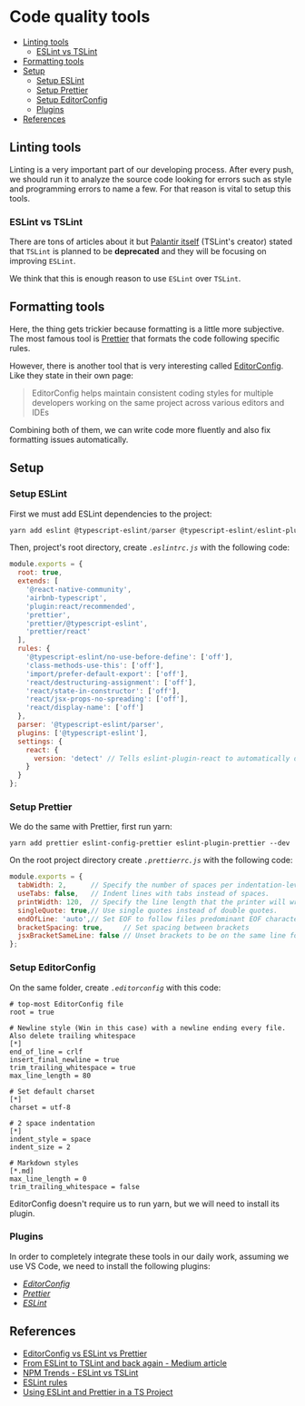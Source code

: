 # Code quality tools

- [Linting tools](#Linting-tools)
  - [ESLint vs TSLint](#ESLint-vs-TSLint)
- [Formatting tools](#Formatting-tools)
- [Setup](#Setup)
  - [Setup ESLint](#Setup-ESLint)
  - [Setup Prettier](#Setup-Prettier)
  - [Setup EditorConfig](#Setup-EditorConfig)
  - [Plugins](#Plugins)
- [References](#References)

## Linting tools
Linting is a very important part of our developing process. After every push, we should run it to analyze the source code looking for errors such as style and programming errors to name a few. For that reason is vital to setup this tools.

### ESLint vs TSLint
There are tons of articles about it but [Palantir itself](https://medium.com/palantir/tslint-in-2019-1a144c2317a9) (TSLint's creator) stated that `TSLint` is planned to be **deprecated** and they will be focusing on improving `ESLint`.

We think that this is enough reason to use `ESLint` over `TSLint`.


## Formatting tools
Here, the thing gets trickier because formatting is a little more subjective. The most famous tool is [Prettier](https://prettier.io) that formats the code following specific rules.

However, there is another tool that is very interesting called [EditorConfig](https://editorconfig.org/). Like they state in their own page: 
> EditorConfig helps maintain consistent coding styles for multiple developers working on the same project across various editors and IDEs

Combining both of them, we can write code more fluently and also fix formatting issues automatically.


## Setup
### Setup ESLint
First we must add ESLint dependencies to the project:
```powershell
yarn add eslint @typescript-eslint/parser @typescript-eslint/eslint-plugin eslint-plugin-react eslint-config-airbnb-typescript eslint-plugin-import  eslint-plugin-react-hooks eslint-plugin-jsx-a11y --dev
```
Then, project's root directory, create *`.eslintrc.js`* with the following code:
```js
module.exports = {
  root: true,
  extends: [
    '@react-native-community',
    'airbnb-typescript',
    'plugin:react/recommended',
    'prettier',
    'prettier/@typescript-eslint',
    'prettier/react'
  ],
  rules: {
    '@typescript-eslint/no-use-before-define': ['off'],
    'class-methods-use-this': ['off'],
    'import/prefer-default-export': ['off'],
    'react/destructuring-assignment': ['off'],
    'react/state-in-constructor': ['off'],
    'react/jsx-props-no-spreading': ['off'],
    'react/display-name': ['off']
  },
  parser: '@typescript-eslint/parser',
  plugins: ['@typescript-eslint'],
  settings: {
    react: {
      version: 'detect' // Tells eslint-plugin-react to automatically detect the version of React to use
    }
  }
};
```

### Setup Prettier
We do the same with Prettier, first run yarn:
```
yarn add prettier eslint-config-prettier eslint-plugin-prettier --dev
```

On the root project directory create *`.prettierrc.js`* with the following code:
```js
module.exports = {
  tabWidth: 2,      // Specify the number of spaces per indentation-level.
  useTabs: false,   // Indent lines with tabs instead of spaces.
  printWidth: 120,  // Specify the line length that the printer will wrap on.
  singleQuote: true,// Use single quotes instead of double quotes.
  endOfLine: 'auto',// Set EOF to follow files predominant EOF character(s)
  bracketSpacing: true,     // Set spacing between brackets
  jsxBracketSameLine: false // Unset brackets to be on the same line for JSX
};
```

### Setup EditorConfig
On the same folder, create *`.editorconfig`* with this code:
```properties
# top-most EditorConfig file
root = true

# Newline style (Win in this case) with a newline ending every file. Also delete trailing whitespace
[*]
end_of_line = crlf
insert_final_newline = true
trim_trailing_whitespace = true
max_line_length = 80

# Set default charset
[*]
charset = utf-8

# 2 space indentation
[*]
indent_style = space
indent_size = 2

# Markdown styles
[*.md]
max_line_length = 0
trim_trailing_whitespace = false
```
EditorConfig doesn't require us to run yarn, but we will need to install its plugin.

### Plugins
In order to completely integrate these tools in our daily work, assuming we use VS Code, we need to install the following plugins:
- [*EditorConfig*](https://marketplace.visualstudio.com/items?itemName=EditorConfig.EditorConfig)
- [*Prettier*](https://marketplace.visualstudio.com/items?itemName=esbenp.prettier-vscode)
- [*ESLint*](https://marketplace.visualstudio.com/items?itemName=dbaeumer.vscode-eslint)

## References
- [EditorConfig vs ESLint vs Prettier ](https://stackoverflow.com/a/48471763)
- [From ESLint to TSLint and back again - Medium article](https://codeburst.io/from-eslint-to-tslint-and-back-again-bf259c2e7437)
- [NPM Trends - ESLint vs TSLint](https://www.npmtrends.com/eslint-vs-tslint)
- [ESLint rules](https://eslint.org/docs/rules/)
- [Using ESLint and Prettier in a TS Project](https://www.robertcooper.me/using-eslint-and-prettier-in-a-typescript-project)
